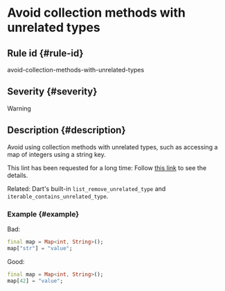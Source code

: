 # Avoid collection methods with unrelated types

## Rule id {#rule-id}

avoid-collection-methods-with-unrelated-types

## Severity {#severity}

Warning

## Description {#description}

Avoid using collection methods with unrelated types, such as accessing a map of integers using a string key.

This lint has been requested for a long time: Follow [this link](https://github.com/dart-lang/linter/issues/1307) to see the details.

Related: Dart's built-in `list_remove_unrelated_type` and `iterable_contains_unrelated_type`.

### Example {#example}

Bad:

```dart
final map = Map<int, String>();
map["str"] = "value";
```

Good:

```dart
final map = Map<int, String>();
map[42] = "value";
```
